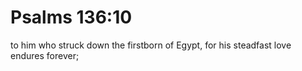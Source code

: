 # Psalms 136:10

to him who struck down the firstborn of Egypt, for his steadfast love endures forever;
